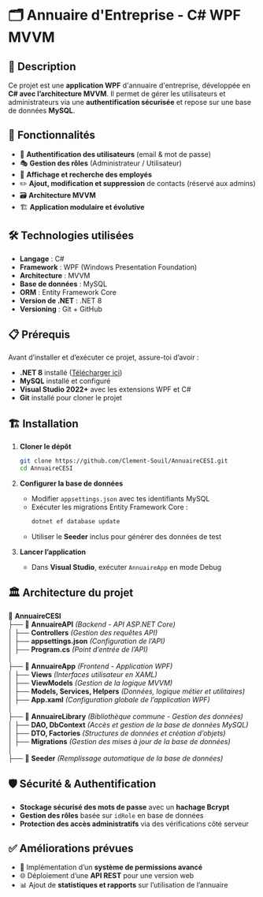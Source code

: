 # 🗂️ Annuaire d'Entreprise - C# WPF MVVM

## 📌 Description

Ce projet est une **application WPF** d'annuaire d'entreprise, développée en **C# avec l’architecture MVVM**. Il permet de gérer les utilisateurs et administrateurs via une **authentification sécurisée** et repose sur une base de données **MySQL**.

## 🚀 Fonctionnalités

- 🔐 **Authentification des utilisateurs** (email & mot de passe)
- 🎭 **Gestion des rôles** (Administrateur / Utilisateur)
- 📇 **Affichage et recherche des employés**
- ✏️ **Ajout, modification et suppression** de contacts (réservé aux admins)
- 🗃️ **Architecture MVVM**
- 🏗️ **Application modulaire et évolutive**

## 🛠️ Technologies utilisées

- **Langage** : C#
- **Framework** : WPF (Windows Presentation Foundation)
- **Architecture** : MVVM
- **Base de données** : MySQL
- **ORM** : Entity Framework Core
- **Version de .NET** : .NET 8
- **Versioning** : Git + GitHub

## 📋 Prérequis

Avant d’installer et d’exécuter ce projet, assure-toi d’avoir :

- **.NET 8** installé ([Télécharger ici](https://dotnet.microsoft.com/en-us/download))
- **MySQL** installé et configuré
- **Visual Studio 2022+** avec les extensions WPF et C#
- **Git** installé pour cloner le projet

## 🏗️ Installation

1. **Cloner le dépôt**
   ```sh
   git clone https://github.com/Clement-Souil/AnnuaireCESI.git
   cd AnnuaireCESI
   ```

2. **Configurer la base de données**
   - Modifier `appsettings.json` avec tes identifiants MySQL
   - Exécuter les migrations Entity Framework Core :
     ```sh
     dotnet ef database update
     ```
   - Utiliser le **Seeder** inclus pour générer des données de test

3. **Lancer l’application**
   - Dans **Visual Studio**, exécuter `AnnuaireApp` en mode Debug

## 🏛️ Architecture du projet

📂 **AnnuaireCESI**  
├── 📁 **AnnuaireAPI** *(Backend - API ASP.NET Core)*  
│   ├── **Controllers** *(Gestion des requêtes API)*  
│   ├── **appsettings.json** *(Configuration de l’API)*  
│   ├── **Program.cs** *(Point d’entrée de l’API)*  
│  
├── 📁 **AnnuaireApp** *(Frontend - Application WPF)*  
│   ├── **Views** *(Interfaces utilisateur en XAML)*  
│   ├── **ViewModels** *(Gestion de la logique MVVM)*  
│   ├── **Models, Services, Helpers** *(Données, logique métier et utilitaires)*  
│   ├── **App.xaml** *(Configuration globale de l’application WPF)*  
│  
├── 📁 **AnnuaireLibrary** *(Bibliothèque commune - Gestion des données)*  
│   ├── **DAO, DbContext** *(Accès et gestion de la base de données MySQL)*  
│   ├── **DTO, Factories** *(Structures de données et création d’objets)*  
│   ├── **Migrations** *(Gestion des mises à jour de la base de données)*  
│  
├── 📁 **Seeder** *(Remplissage automatique de la base de données)*  

## 🛡️ Sécurité & Authentification

- **Stockage sécurisé des mots de passe** avec un **hachage Bcrypt**
- **Gestion des rôles** basée sur `idRole` en base de données
- **Protection des accès administratifs** via des vérifications côté serveur

## ✅ Améliorations prévues

- 📌 Implémentation d’un **système de permissions avancé**
- 🌐 Déploiement d’une **API REST** pour une version web
- 📊 Ajout de **statistiques et rapports** sur l’utilisation de l’annuaire

